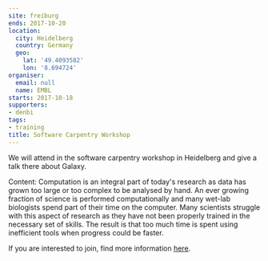 ```yaml
---
site: freiburg
ends: 2017-10-20
location:
  city: Heidelberg
  country: Germany
  geo:
    lat: '49.4093582'
    lon: '8.694724'
organiser:
  email: null
  name: EMBL
starts: 2017-10-18
supporters:
- denbi
tags:
- training
title: Software Carpentry Workshop
---
```


We will attend in the software carpentry workshop in Heidelberg and give a talk there about Galaxy.

Content:
Computation is an integral part of today's research as data has grown too large or too complex to be analysed by hand. An ever growing fraction of science is performed computationally and many wet-lab biologists spend part of their time on the computer. Many scientists struggle with this aspect of research as they have not been properly trained in the necessary set of skills. The result is that too much time is spent using inefficient tools when progress could be faster.

If you are interested to join, find more information [here](https://www.embl.de/training/events/2017/SWC17-01/).
